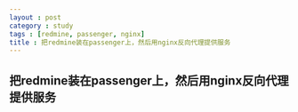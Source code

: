 ```yaml
---
layout : post
category : study
tags : [redmine, passenger, nginx]
title : 把redmine装在passenger上，然后用nginx反向代理提供服务
---
```


## 把redmine装在passenger上，然后用nginx反向代理提供服务

<script src="https://gist.github.com/samrain/0a06fd69e93994a19dec.js"></script>
